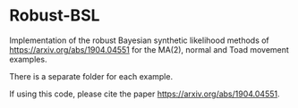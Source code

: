 # Robust-BSL
Implementation of the robust Bayesian synthetic likelihood methods of https://arxiv.org/abs/1904.04551 for the MA(2), normal and Toad movement examples. 

There is a separate folder for each example.

If using this code, please cite the paper https://arxiv.org/abs/1904.04551.
